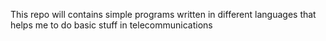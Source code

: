 This repo will contains simple programs written in different languages that helps me to do basic
stuff in telecommunications